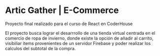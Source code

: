 # Artic Gather | E-Commerce
Proyecto final realizado para el curso de React en CoderHouse 

El proyecto busca lograr el desarrrollo de una tienda virtual centrada en el comercio de ropa de invierno, donde existe la opción de añadir al carrito, visibiliar items provenientes de un servidor Firebase y poder realizar los calculos del subtotal de la compra.